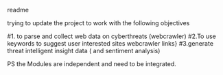 readme 

trying to update the 
project to work with the following objectives 

#1. to parse and collect web data on cyberthreats (webcrawler)
#2.To use keywords to suggest user interested  sites webcrawler links}
#3.generate  threat intelligent insight data ( and sentiment analysis)


PS 
the Modules are independent and need to be integrated.